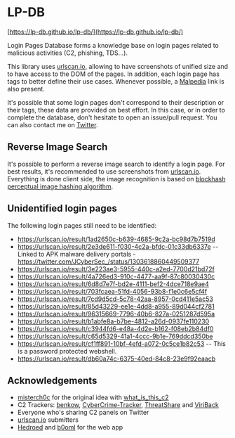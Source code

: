 # LP-DB

[https://lp-db.github.io/lp-db/](https://lp-db.github.io/lp-db/)

Login Pages Database forms a knowledge base on login pages related to malicious activities (C2, phishing, TDS...).

This library uses [urlscan.io](https://urlscan.io/), allowing to have screenshots of unified size and to have access to the DOM of the pages. In addition, each login page has tags to better define their use cases. Whenever possible, a [Malpedia](https://malpedia.caad.fkie.fraunhofer.de/) link is also present.

It's possible that some login pages don't correspond to their description or their tags, these data are provided on best effort. In this case, or in order to complete the database, don't hesitate to open an issue/pull request. You can also contact me on [Twitter](https://twitter.com/DrStache_).

## Reverse Image Search

It's possible to perform a reverse image search to identify a login page. For best results, it's recommended to use screenshots from [urlscan.io](https://urlscan.io). Everything is done client side, the image recognition is based on [blockhash perceptual image hashing algorithm](https://github.com/LinusU/blockhash-core).

## Unidentified login pages

The following login pages still need to be identified:
- https://urlscan.io/result/1ad2650c-b639-4685-9c2a-bc98d7b7519d
- https://urlscan.io/result/2e3de611-f030-4c2a-bfdc-01c33db6337e  -- Linked to APK malware delivery portals - https://twitter.com/JCyberSec_/status/1303618860449509377
- https://urlscan.io/result/3e223ae3-5955-440c-a2ed-7700d21bd72f
- https://urlscan.io/result/4a726ed3-910c-4477-aa9f-87c80030430c
- https://urlscan.io/result/6d8d7e7f-bd2e-4111-bef2-4dce718e9ae4
- https://urlscan.io/result/703fcaea-51fd-4056-93b8-f1e0c6e5cf4f
- https://urlscan.io/result/7cd9d5cd-5c78-42aa-8957-0cd411e5ac53
- https://urlscan.io/result/85d43229-ee1e-4dd8-a955-89d044cf2781
- https://urlscan.io/result/96315669-7796-40b6-827a-0251287d595a
- https://urlscan.io/result/b1abfe8a-b7be-4812-a26d-0937fe110230
- https://urlscan.io/result/c3944fd6-e48a-4d2e-b162-f08eb2b84df0
- https://urlscan.io/result/c65d5329-41a1-4ccc-9b1e-769ddcd350be
- https://urlscan.io/result/cf1ff891-10bf-4efd-a072-0c5ce1b82c53  -- This is a password protected webshell. 
- https://urlscan.io/result/db60a74c-6375-40ed-84c8-23e9f92eaacb

## Acknowledgements

- [misterch0c](https://twitter.com/eatmych0c/) for the original idea with [what_is_this_c2](https://github.com/misterch0c/what_is_this_c2)
- C2 Trackers: [benkow](http://benkow.cc/passwords.php), [CyberCrime-Tracker](https://cybercrime-tracker.net), [ThreatShare](https://threatshare.io/malware) and [ViriBack](http://tracker.viriback.com)
- Everyone who's sharing C2 panels on Twitter
- [urlscan.io](https://urlscan.io/) submitters
- [Hedroed](https://github.com/Hedroed) and [b0oml](https://github.com/b0oml) for the web app
